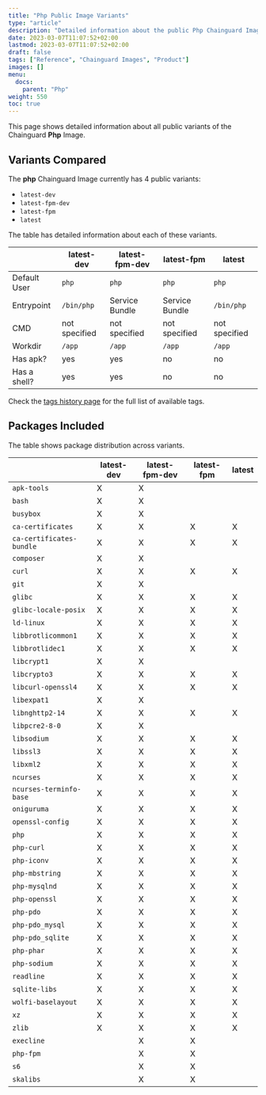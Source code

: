 ```yaml
---
title: "Php Public Image Variants"
type: "article"
description: "Detailed information about the public Php Chainguard Image variants"
date: 2023-03-07T11:07:52+02:00
lastmod: 2023-03-07T11:07:52+02:00
draft: false
tags: ["Reference", "Chainguard Images", "Product"]
images: []
menu:
  docs:
    parent: "Php"
weight: 550
toc: true
---
```


This page shows detailed information about all public variants of the Chainguard **Php** Image.

## Variants Compared
The **php** Chainguard Image currently has 4 public variants: 

- `latest-dev`
- `latest-fpm-dev`
- `latest-fpm`
- `latest`

The table has detailed information about each of these variants.

|              | latest-dev    | latest-fpm-dev | latest-fpm     | latest        |
|--------------|---------------|----------------|----------------|---------------|
| Default User | `php`         | `php`          | `php`          | `php`         |
| Entrypoint   | `/bin/php`    | Service Bundle | Service Bundle | `/bin/php`    |
| CMD          | not specified | not specified  | not specified  | not specified |
| Workdir      | `/app`        | `/app`         | `/app`         | `/app`        |
| Has apk?     | yes           | yes            | no             | no            |
| Has a shell? | yes           | yes            | no             | no            |

Check the [tags history page](/chainguard/chainguard-images/reference/php/tags_history/) for the full list of available tags.

## Packages Included
The table shows package distribution across variants.

|                          | latest-dev | latest-fpm-dev | latest-fpm | latest |
|--------------------------|------------|----------------|------------|--------|
| `apk-tools`              | X          | X              |            |        |
| `bash`                   | X          | X              |            |        |
| `busybox`                | X          | X              |            |        |
| `ca-certificates`        | X          | X              | X          | X      |
| `ca-certificates-bundle` | X          | X              | X          | X      |
| `composer`               | X          | X              |            |        |
| `curl`                   | X          | X              | X          | X      |
| `git`                    | X          | X              |            |        |
| `glibc`                  | X          | X              | X          | X      |
| `glibc-locale-posix`     | X          | X              | X          | X      |
| `ld-linux`               | X          | X              | X          | X      |
| `libbrotlicommon1`       | X          | X              | X          | X      |
| `libbrotlidec1`          | X          | X              | X          | X      |
| `libcrypt1`              | X          | X              |            |        |
| `libcrypto3`             | X          | X              | X          | X      |
| `libcurl-openssl4`       | X          | X              | X          | X      |
| `libexpat1`              | X          | X              |            |        |
| `libnghttp2-14`          | X          | X              | X          | X      |
| `libpcre2-8-0`           | X          | X              |            |        |
| `libsodium`              | X          | X              | X          | X      |
| `libssl3`                | X          | X              | X          | X      |
| `libxml2`                | X          | X              | X          | X      |
| `ncurses`                | X          | X              | X          | X      |
| `ncurses-terminfo-base`  | X          | X              | X          | X      |
| `oniguruma`              | X          | X              | X          | X      |
| `openssl-config`         | X          | X              | X          | X      |
| `php`                    | X          | X              | X          | X      |
| `php-curl`               | X          | X              | X          | X      |
| `php-iconv`              | X          | X              | X          | X      |
| `php-mbstring`           | X          | X              | X          | X      |
| `php-mysqlnd`            | X          | X              | X          | X      |
| `php-openssl`            | X          | X              | X          | X      |
| `php-pdo`                | X          | X              | X          | X      |
| `php-pdo_mysql`          | X          | X              | X          | X      |
| `php-pdo_sqlite`         | X          | X              | X          | X      |
| `php-phar`               | X          | X              | X          | X      |
| `php-sodium`             | X          | X              | X          | X      |
| `readline`               | X          | X              | X          | X      |
| `sqlite-libs`            | X          | X              | X          | X      |
| `wolfi-baselayout`       | X          | X              | X          | X      |
| `xz`                     | X          | X              | X          | X      |
| `zlib`                   | X          | X              | X          | X      |
| `execline`               |            | X              | X          |        |
| `php-fpm`                |            | X              | X          |        |
| `s6`                     |            | X              | X          |        |
| `skalibs`                |            | X              | X          |        |
